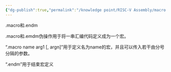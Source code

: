 ```yaml
---
{"dg-publish":true,"permalink":"/knowledge point/RISC-V Assembly/macro and endm/","dgPassFrontmatter":true}
---
```



.macro和.endm

.macro和.emdm伪操作用于将一串汇编代码定义成为一个宏。

“.macro name arg1 [, argn]”用于定义名为name的宏，并且可以传入若干由分号分隔的参数。

“.endm”用于结束宏定义